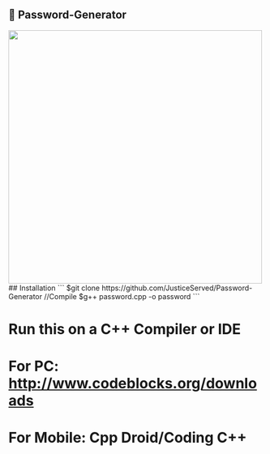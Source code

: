 ## 🔐 Password-Generator
<img src="https://cdn.images.express.co.uk/img/dynamic/59/590x/Password-964633.jpg?r=1535016721392" width=500px>
## Installation
```
$git clone https://github.com/JusticeServed/Password-Generator
//Compile
$g++ password.cpp -o password
```

# Run this on a C++ Compiler or IDE
# For PC: http://www.codeblocks.org/downloads
# For Mobile: Cpp Droid/Coding C++
